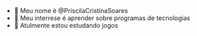 - 👋 Meu nome è @PriscilaCristinaSoares
- 👀 Meu interrese é aprender sobre programas de tecnologias
- 🌱 Atulmente estou estudando jogos
